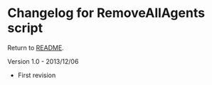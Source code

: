 Changelog for RemoveAllAgents script
====================================

Return to [README](README.md).


Version 1.0 - 2013/12/06

* First revision


